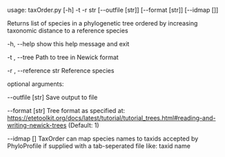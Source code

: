 usage: taxOrder.py [-h] -t <path> -r str [--outfile [str]] [--format [str]] [--idmap [<path>]]

Returns list of species in a phylogenetic tree ordered by increasing taxonomic distance to a reference species


  -h, --help            show this help message and exit

  -t <path>, --tree <path>
                        Path to tree in Newick format

  -r , --reference str
                        Reference species

optional arguments:

  --outfile [str]       Save output to file

  --format [str]        Tree format as specified at: https://etetoolkit.org/docs/latest/tutorial/tutorial_trees.html#reading-and-writing-newick-trees (Default: 1)

  --idmap [<path>]      TaxOrder can map species names to taxids accepted by PhyloProfile if supplied with a tab-seperated file like: taxid name
